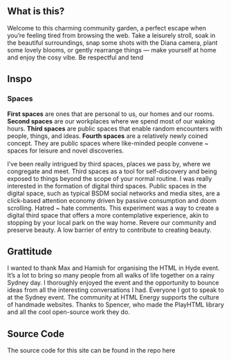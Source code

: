 ## What is this?
Welcome to this charming community garden, a perfect escape when you’re feeling tired from browsing the web. Take a leisurely stroll, soak in the beautiful surroundings, snap some shots with the Diana camera, plant some lovely blooms, or gently rearrange things — make yourself at home and enjoy the cosy vibe. Be respectful and tend
## Inspo
### Spaces
**First spaces** are ones that are personal to us, our homes and our rooms.
**Second spaces** are our workplaces where we spend most of our waking hours.
**Third spaces** are public spaces that enable random encounters with people, things, and ideas.
**Fourth spaces** are a relatively newly coined concept. They are public spaces where like-minded people convene ~ spaces for leisure and novel discoveries.

I’ve been really intrigued by third spaces, places we pass by, where we congregate and meet. Third spaces as a tool for self-discovery and being exposed to things beyond the scope of your normal routine. I was really interested in the formation of digital third spaces. Public spaces in the digital space, such as typical BSDM social networks and media sites, are a click-based attention economy driven by passive consumption and doom scrolling. Hatred ~ hate comments. This experiment was a way to create a digital third space that offers a more contemplative experience, akin to stopping by your local park on the way home. Revere our community and preserve beauty. A low barrier of entry to contribute to creating beauty. 
## Grattitude
I wanted to thank Max and Hamish for organising the HTML in Hyde event. It’s a lot to bring so many people from all walks of life together on a rainy Sydney day. I thoroughly enjoyed the event and the opportunity to bounce ideas from all the interesting conversations I had. Everyone I got to speak to at the Sydney event. The community at HTML Energy supports the culture of handmade websites. Thanks to Spencer, who made the PlayHTML library and all the cool open-source work they do. 
## Source Code 

The source code for this site can be found in the repo here